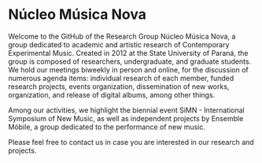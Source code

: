 # Núcleo Música Nova

Welcome to the GitHub of the Research Group Núcleo Música Nova, a group dedicated to academic and artistic research of Contemporary Experimental Music. Created in 2012 at the State University of Paraná, the group is composed of researchers, undergraduate, and graduate students. We hold our meetings biweekly in person and online, for the discussion of numerous agenda items: individual research of each member, funded research projects, events organization, dissemination of new works, organization, and release of digital albums, among other things.

Among our activities, we highlight the biennial event SiMN - International Symposium of New Music, as well as independent projects by Ensemble Móbile, a group dedicated to the performance of new music.

Please feel free to contact us in case you are interested in our research and projects.

